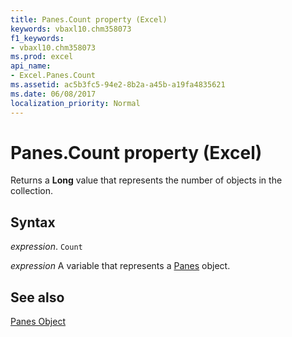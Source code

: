 ```yaml
---
title: Panes.Count property (Excel)
keywords: vbaxl10.chm358073
f1_keywords:
- vbaxl10.chm358073
ms.prod: excel
api_name:
- Excel.Panes.Count
ms.assetid: ac5b3fc5-94e2-8b2a-a45b-a19fa4835621
ms.date: 06/08/2017
localization_priority: Normal
---
```



# Panes.Count property (Excel)

Returns a  **Long** value that represents the number of objects in the collection.


## Syntax

_expression_. `Count`

_expression_ A variable that represents a [Panes](Excel.Panes.md) object.


## See also


[Panes Object](Excel.Panes.md)


